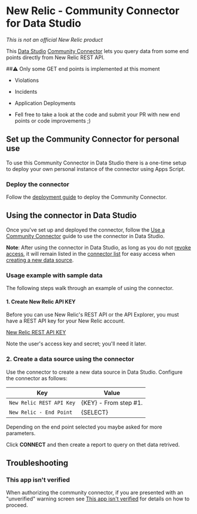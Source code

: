 # New Relic - Community Connector for Data Studio

*This is not an official New Relic product*

This [Data Studio] [Community Connector] lets you query data from some end points directly from New Relic REST API.

##⚠️ Only some GET end points is implemented at this moment

  - Violations
  - Incidents
  - Application Deployments

 - Fell free to take a look at the code and submit your PR with new end points or code improvements ;)

## Set up the Community Connector for personal use

To use this Community Connector in Data Studio there is a one-time setup to
deploy your own personal instance of the connector using Apps Script.

### Deploy the connector
Follow the [deployment guide] to deploy the Community Connector.

## Using the connector in Data Studio

Once you've set up and deployed the connector, follow the
[Use a Community Connector] guide to use the connector in Data Studio.

**Note**: After using the connector in Data Studio, as long as you do not
[revoke access], it will remain listed in the [connector list] for easy access
when [creating a new data source].

### Usage example with sample data

The following steps walk through an example of using the connector.

#### 1. Create New Relic API KEY

Before you can use New Relic's REST API or the API Explorer, you must have a REST API key for your New Relic account.

[New Relic REST API KEY]

Note the user's access key and secret; you'll need it later.

### 2. Create a data source using the connector

Use the connector to create a new data source in Data Studio. Configure the
connector as follows:

Key                      | Value
------------------------ | -----
`New Relic REST API Key` | {KEY} - From step #1.
`New Relic - End Point`  | {SELECT}

Depending on the end point selected you maybe asked for more parameters.

Click **CONNECT** and then create a report to query on thet data retrived.

## Troubleshooting

### This app isn't verified

When authorizing the community connector, if you are presented with an
"unverified" warning screen see [This app isn't verified] for details on how to
proceed.

[Data Studio]: https://datastudio.google.com
[Community Connector]: https://developers.google.com/datastudio/connector
[New Relic REST API KEY]: https://docs.newrelic.com/docs/apis/get-started/intro-apis/types-new-relic-api-keys#rest-api-key
[deployment guide]: ../deploy.md
[Use a Community Connector]: https://developers.google.com/datastudio/connector/use
[revoke access]: https://support.google.com/datastudio/answer/9053467
[connector list]: https://datastudio.google.com/c/datasources/create
[creating a new data source]: https://support.google.com/datastudio/answer/6300774
[This app isn't verified]: ../verification.md
